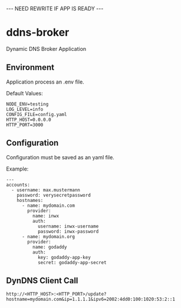 --- NEED REWRITE IF APP IS READY ---



# ddns-broker
Dynamic DNS Broker Application

## Environment

Application process an .env file.

Default Values:

```
NODE_ENV=testing
LOG_LEVEL=info
CONFIG_FILE=config.yaml
HTTP_HOST=0.0.0.0
HTTP_PORT=3000
```

## Configuration

Configuration must be saved as an yaml file.

Example:

```
---
accounts:
  - username: max.mustermann
    password: verysecretpassword
    hostnames:
      - name: mydomain.com
        provider:
          name: inwx
          auth:
            username: inwx-username
            password: inwx-password
      - name: mydomain.org
        provider:
          name: godaddy
          auth:
            key: godaddy-app-key
            secret: godaddy-app-secret
```

## DynDNS Client Call

```
http://<HTTP_HOST>:<HTTP_PORT>/update?hostname=mydomain.com&ip=1.1.1.1&ipv6=2002:4dd0:100:1020:53:2::1
```
